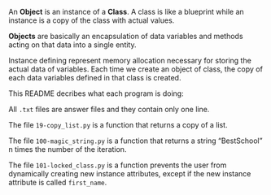 An **Object** is an instance of a **Class**. A class is like a blueprint while an instance is a copy of the class with actual values.

**Objects** are basically an encapsulation of data variables and methods acting on that data into a single entity.

Instance defining represent memory allocation necessary for storing the actual data of variables.
Each time we create an object of class, the copy of each data variables defined in that class is created.

This README decribes what each program is doing:

All `.txt` files are answer files and they contain only one line.

The file `19-copy_list.py` is a function that returns a copy of a list.

The file `100-magic_string.py` is a function that returns a string “BestSchool” n times the number of the iteration.

The file `101-locked_class.py` is a function prevents the user from dynamically creating new instance attributes, except if the new instance attribute is called `first_name`.
